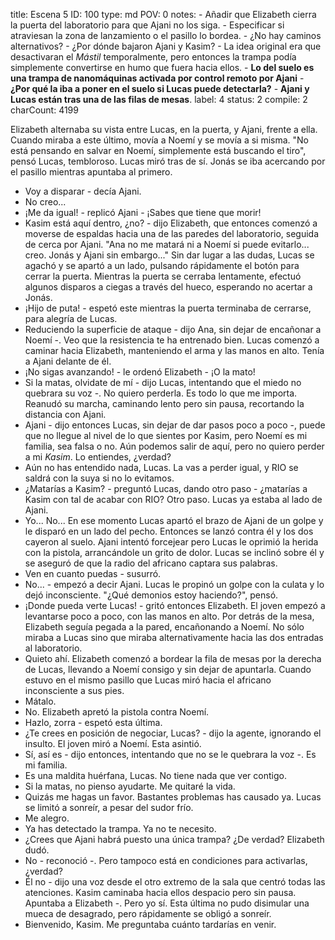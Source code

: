 title:          Escena 5
ID:             100
type:           md
POV:            0
notes:          - Añadir que Elizabeth cierra la puerta del laboratorio para que Ajani no los siga.
                - Especificar si atraviesan la zona de lanzamiento o el pasillo lo bordea.
                - ¿No hay caminos alternativos?
                - ¿Por dónde bajaron Ajani y Kasim?
                - La idea original era que desactivaran el *Mástil* temporalmente, pero entonces la trampa podía simplemente convertirse en humo que fuera hacia ellos.
                - **Lo del suelo es una trampa de nanomáquinas activada por control remoto por Ajani**
                    - **¿Por qué la iba a poner en el suelo si Lucas puede detectarla?**
                - **Ajani y Lucas están tras una de las filas de mesas**.
label:          4
status:         2
compile:        2
charCount:      4199


Elizabeth alternaba su vista entre Lucas, en la puerta, y Ajani, frente a ella. Cuando miraba a este último, movía a Noemí y se movía a si misma.
"No está pensando en salvar en Noemí, simplemente está buscando el tiro", pensó Lucas, tembloroso.
Lucas miró tras de sí. Jonás se iba acercando por el pasillo mientras apuntaba al primero.
- Voy a disparar - decía Ajani.
- No creo...
- ¡Me da igual! - replicó Ajani - ¡Sabes que tiene que morir!
- Kasim está aquí dentro, ¿no? - dijo Elizabeth, que entonces comenzó a moverse de espaldas hacia una de las paredes del laboratorio, seguida de cerca por Ajani.
"Ana no me matará ni a Noemí si puede evitarlo... creo. Jonás y Ajani sin embargo..."
Sin dar lugar a las dudas, Lucas se agachó y se apartó a un lado, pulsando rápidamente el botón para cerrar la puerta. Mientras la puerta se cerraba lentamente, efectuó algunos disparos a ciegas a través del hueco, esperando no acertar a Jonás.
- ¡Hijo de puta! - espetó este mientras la puerta terminaba de cerrarse, para alegría de Lucas.
- Reduciendo la superficie de ataque - dijo Ana, sin dejar de encañonar a Noemí -. Veo que la resistencia te ha entrenado bien.
Lucas comenzó a caminar hacia Elizabeth, manteniendo el arma y las manos en alto. Tenía a Ajani delante de él.
- ¡No sigas avanzando! - le ordenó Elizabeth - ¡O la mato!
- Si la matas, olvidate de mí - dijo Lucas, intentando que el miedo no quebrara su voz -. No quiero perderla. Es todo lo que me importa.
Reanudó su marcha, caminando lento pero sin pausa, recortando la distancia con Ajani.
- Ajani - dijo entonces Lucas, sin dejar de dar pasos poco a poco -, puede que no llegue al nivel de lo que sientes por Kasim, pero Noemí es mi familia, sea falsa o no. Aún podemos salir de aquí, pero no quiero perder a mi *Kasim*. Lo entiendes, ¿verdad?
- Aún no has entendido nada, Lucas. La vas a perder igual, y RIO se saldrá con la suya si no lo evitamos.
- ¿Matarías a Kasim? - preguntó Lucas, dando otro paso - ¿matarías a Kasim con tal de acabar con RIO?
Otro paso. Lucas ya estaba al lado de Ajani.
- Yo... No...
En ese momento Lucas apartó el brazo de Ajani de un golpe y le disparó en un lado del pecho. Entonces se lanzó contra él y los dos cayeron al suelo.
Ajani intentó forcejear pero Lucas le oprimió la herida con la pistola, arrancándole un grito de dolor.
Lucas se inclinó sobre él y se aseguró de que la radio del africano captara sus palabras.
- Ven en cuanto puedas - susurró.
- No... - empezó a decir Ajani.
Lucas le propinó un golpe con la culata y lo dejó inconsciente.
"¿Qué demonios estoy haciendo?", pensó.
- ¡Donde pueda verte Lucas! - gritó entonces Elizabeth.
El joven empezó a levantarse poco a poco, con las manos en alto. Por detrás de la mesa, Elizabeth seguía pegada a la pared, encañonando a Noemí. No sólo miraba a Lucas sino que miraba alternativamente hacia las dos entradas al laboratorio.
- Quieto ahí.
Elizabeth comenzó a bordear la fila de mesas por la derecha de Lucas, llevando a Noemí consigo y sin dejar de apuntarla.
Cuando estuvo en el mismo pasillo que Lucas miró hacia el africano inconsciente a sus pies.
- Mátalo.
- No.
Elizabeth apretó la pistola contra Noemí.
- Hazlo, zorra - espetó esta última.
- ¿Te crees en posición de negociar, Lucas? - dijo la agente, ignorando el insulto.
El joven miró a Noemí. Esta asintió.
- Sí, así es - dijo entonces, intentando que no se le quebrara la voz -. Es mi familia.
- Es una maldita huérfana, Lucas. No tiene nada que ver contigo.
- Si la matas, no pienso ayudarte. Me quitaré la vida.
- Quizás me hagas un favor. Bastantes problemas has causado ya.
Lucas se limitó a sonreír, a pesar del sudor frío.
- Me alegro.
- Ya has detectado la trampa. Ya no te necesito.
- ¿Crees que Ajani habrá puesto una única trampa? ¿De verdad?
Elizabeth dudó.
- No - reconoció -. Pero tampoco está en condiciones para activarlas, ¿verdad?
- Él no - dijo una voz desde el otro extremo de la sala que centró todas las atenciones. Kasim caminaba hacia ellos despacio pero sin pausa. Apuntaba a Elizabeth -. Pero yo sí.
Esta última no pudo disimular una mueca de desagrado, pero rápidamente se obligó a sonreír.
- Bienvenido, Kasim. Me preguntaba cuánto tardarías en venir.